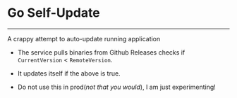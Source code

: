 # Go Self-Update
---

A crappy attempt to auto-update running application

- The service pulls binaries from Github Releases checks if `CurrentVersion` < `RemoteVersion`.
- It updates itself if the above is true.

- Do not use this in prod(_not that you would_), I am just experimenting!
